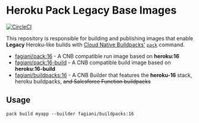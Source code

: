 # Heroku Pack Legacy Base Images

[![CircleCI](https://circleci.com/gh/fagiani/pack-images.svg?style=svg)](https://circleci.com/gh/fagiani/pack-images)

This repository is responsible for building and publishing images that enable
**Legacy** Heroku-like builds with [Cloud Native Buildpacks'](https://buildpacks.io)
[`pack`](https://github.com/buildpacks/pack) command.

* [fagiani/pack:16](https://hub.docker.com/r/fagiani/pack/tags/) - A CNB
  compatible run image based on **heroku:16**
* [fagiani/pack:16-build](https://hub.docker.com/r/fagiani/pack/tags/) - A CNB
  compatible build image based on **heroku:16-build**
* [fagiani/buildpacks:16](https://hub.docker.com/r/fagiani/buildpacks/tags/) - A
  CNB Builder that features the **heroku-16** stack, heroku buildpacks,
  ~~and Salesforce Function buildpacks~~

## Usage

`pack build myapp --builder fagiani/buildpacks:16`
